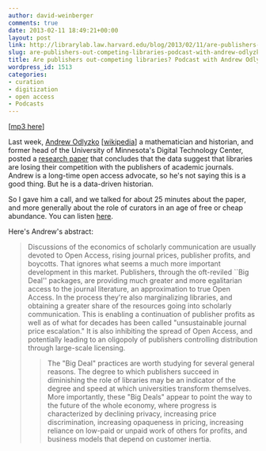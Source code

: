 ```yaml
---
author: david-weinberger
comments: true
date: 2013-02-11 18:49:21+00:00
layout: post
link: http://librarylab.law.harvard.edu/blog/2013/02/11/are-publishers-out-competing-libraries-podcast-with-andrew-odlyzko/
slug: are-publishers-out-competing-libraries-podcast-with-andrew-odlyzko
title: Are publishers out-competing libraries? Podcast with Andrew Odlyzko
wordpress_id: 1513
categories:
- curation
- digitization
- open access
- Podcasts
---
```


[[mp3 here](http://librarylab.law.harvard.edu/dev/david/podcasts/AndrewOdlyzko-Feb8-2013.mp3)]

Last week, [Andrew Odlyzko](http://www.dtc.umn.edu/~odlyzko/) [[wikipedia](http://en.wikipedia.org/wiki/Andrew_Odlyzko)] a mathematician and historian, and former head of the University of Minnesota's Digital Technology Center, posted a [research paper](http://www.dtc.umn.edu/~odlyzko/doc/libpubcomp.pdf) that concludes that the data suggest that libraries are losing their competition with the publishers of academic journals. Andrew is a long-time open access advocate, so he's not saying this is a good thing. But he is a data-driven historian.



So I gave him a call, and we talked for about 25 minutes about the paper, and more generally about the role of curators in an age of free or cheap abundance. You can listen [here](http://librarylab.law.harvard.edu/dev/david/podcasts/AndrewOdlyzko-Feb8-2013.mp3).

Here's Andrew's abstract:



<blockquote>Discussions of the economics of scholarly communication are usually devoted to Open Access, rising journal prices, publisher profits, and boycotts.  That ignores what seems a much more important development in this market.  Publishers, through the oft-reviled ``Big Deal'' packages, are providing much greater and more egalitarian access to the journal literature, an approximation to true Open Access.  In the process they're also marginalizing libraries, and obtaining a greater share of the resources going into scholarly communication.  This is enabling a continuation of publisher profits as well as of what for decades has been called "unsustainable journal price escalation."  It is also inhibiting the spread of Open Access, and potentially leading to an oligopoly of publishers controlling distribution through large-scale licensing.



>
> The "Big Deal" practices are worth studying for several general reasons.  The degree to which publishers succeed in diminishing the role of libraries may be an indicator of the degree and speed at which universities transform themselves.  More importantly, these "Big Deals" appear to point the way to the future of the whole economy, where progress is characterized by declining privacy, increasing price discrimination, increasing opaqueness in pricing, increasing reliance on low-paid or unpaid work of others for profits, and  business models that depend on customer inertia.</blockquote>





